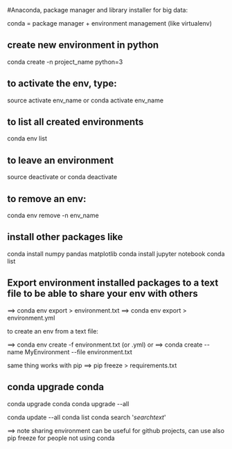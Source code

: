  #Anaconda, package manager and library installer for big data:

conda = package manager + environment management (like virtualenv)


## create new environment in python

conda create -n project_name python=3

## to activate the env, type:

source activate env_name
or conda activate env_name


## to list all created environments
conda env list


## to leave an environment
source deactivate
or conda deactivate

## to remove an env:
conda env remove -n env_name


## install other packages like

conda install numpy pandas matplotlib
conda install jupyter notebook
conda list


## Export environment installed packages to a text file to be able to share your env with others

==> conda env export > environment.txt
==> conda env export > environment.yml

to create an env from a text file:

==> conda env create -f environment.txt (or .yml)
or
==> conda create --name MyEnvironment --file environment.txt 


same thing works with pip
==> pip freeze > requirements.txt

## conda upgrade conda
conda upgrade conda
conda upgrade --all

conda update --all
conda list
conda search '*searchtext*'


==> note sharing environment can be useful for github projects, can use also pip freeze for people not using conda
